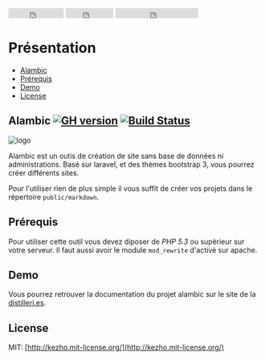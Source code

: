 <iframe src="http://ghbtns.com/github-btn.html?user=mfrancois&repo=alambic&type=watch&count=true"
  allowtransparency="true" frameborder="0" scrolling="0" width="110" height="20"></iframe>
<iframe src="http://ghbtns.com/github-btn.html?user=mfrancois&repo=alambic&type=fork&count=true"
  allowtransparency="true" frameborder="0" scrolling="0" width="95" height="20"></iframe>
<iframe src="http://ghbtns.com/github-btn.html?user=mfrancois&type=follow&count=true"
  allowtransparency="true" frameborder="0" scrolling="0" width="165" height="20"></iframe>

# Présentation

- [Alambic](#alamabic)
- [Prérequis](#pr)
- [Demo](#demo)
- [License](#license)

<a name="alambic"></a>
## Alambic [![GH version](https://badge-me.herokuapp.com/api/gh/mfrancois/alambic.png)](http://badges.enytc.com/for/gh/mfrancois/alambic) [![Build Status](https://travis-ci.org/mfrancois/alambic.png?branch=feature/travis)](https://travis-ci.org/mfrancois/alambic)


![logo](/markdown/alambic/_images/alambic.png)

Alambic est un outis de création de site sans base de données ni administrations.
Basé sur laravel, et des thèmes bootstrap 3, vous pourrez créer différents sites.

Pour l'utiliser rien de plus simple il vous suffit de créer vos projets dans le répertoire `public/markdown`.

<a name="pr"></a>
## Prérequis
Pour utiliser cette outil vous devez diposer de *PHP 5.3* ou supèrieur sur votre serveur.
Il faut aussi avoir le module `mod_rewrite` d'activé sur apache.


<a name="demo"></a>
## Demo
Vous pourrez retrouver la documentation du projet alambic sur le site de la [distilleri.es](http://distilleri.es/alambic).


<a name="license"></a>
## License

MIT: [http://kezho.mit-license.org/](http://kezho.mit-license.org/)
